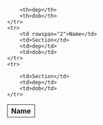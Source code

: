 <!DOCTYPE html>
<html>
<head>
    <meta charset="utf-8" />
    <meta http-equiv="X-UA-Compatible" content="IE=edge">
    <title>Table Demo</title>
    <meta name="viewport" content="width=device-width, initial-scale=1">

<style>
    table td,th{border-collapse: collapse;border: solid 1px;}
</style>
</head>
<body>
<table>
    <tr>
        <th colspan="2">Name</th>
        
        <th>dep</th>
        <th>dob</th>
    </tr>
    <tr>
        <td rowspan="2">Name</td>
        <td>Section</td>
        <td>dep</td>
        <td>dob</td>
    </tr>
    <tr>
        
        <td>Section</td>
        <td>dep</td>
        <td>dob</td>
    </tr>
</table>

</body>
</html>
